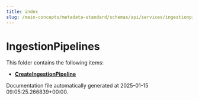```yaml
---
title: index
slug: /main-concepts/metadata-standard/schemas/api/services/ingestionpipelines
---
```


# IngestionPipelines

This folder contains the following items:

- [**CreateIngestionPipeline**](/main-concepts/metadata-standard/schemas/api/services/ingestionpipelines/createingestionpipeline)


Documentation file automatically generated at 2025-01-15 09:05:25.266839+00:00.
